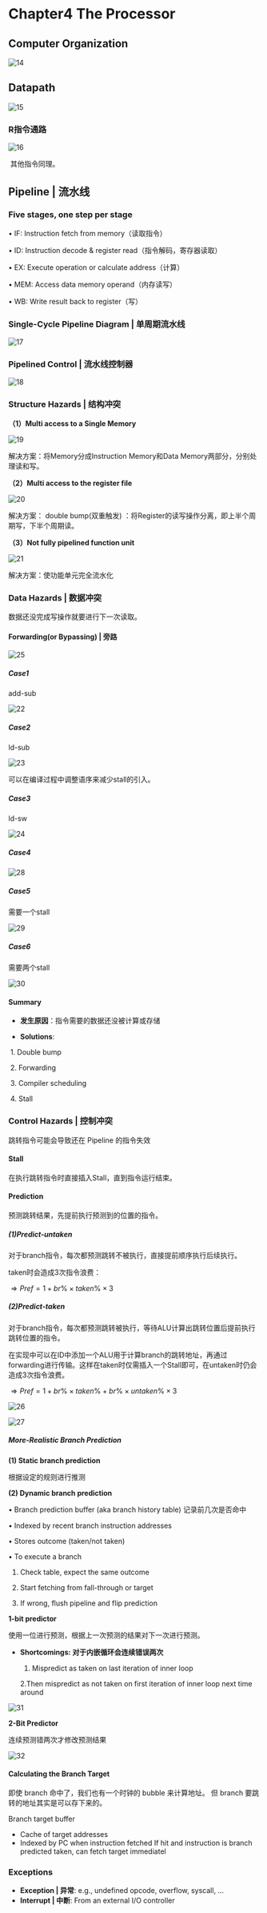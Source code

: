 # Chapter4 The Processor

## **Computer Organization**

![14](pic/14.jpg) 

## **Datapath**

![15](pic/15.jpg)

### **R指令通路**

![16](pic/16.jpg) 

​	其他指令同理。

## **Pipeline | 流水线**

### **Five stages, one step per stage**

$\bullet$ IF: Instruction fetch from memory（读取指令）

$\bullet$ ID: Instruction decode & register read（指令解码，寄存器读取）

$\bullet$ EX: Execute operation or calculate address（计算）

$\bullet$ MEM: Access data memory operand（内存读写）

$\bullet$ WB: Write result back to register（写）

### **Single-Cycle Pipeline Diagram | 单周期流水线**

![17](pic/17.jpg)

### **Pipelined Control | 流水线控制器**

![18](pic/18.jpg)

### **Structure Hazards | 结构冲突**

**（1）Multi access to a Single Memory**

![19](pic/19.jpg)

解决方案：将Memory分成Instruction Memory和Data Memory两部分，分别处理读和写。

**（2）Multi access to the register file**

![20](pic/20.jpg)

解决方案：
double bump(双重触发) ：将Register的读写操作分离，即上半个周期写，下半个周期读。

**（3）Not fully pipelined function unit** 

![21](pic/21.jpg)

解决方案：使功能单元完全流水化

### **Data Hazards | 数据冲突**

数据还没完成写操作就要进行下一次读取。

#### **Forwarding(or Bypassing) | 旁路**

![25](pic/25.jpg)

##### **Case1**

add-sub

![22](pic/22.jpg) 

##### **Case2**

ld-sub

![23](pic/23.jpg) 

可以在编译过程中调整语序来减少stall的引入。

##### **Case3**

ld-sw

![24](pic/24.jpg) 

##### **Case4**

![28](pic/28.jpg) 

##### **Case5**

需要一个stall

![29](pic/29.jpg) 

##### **Case6**

需要两个stall

![30](pic/30.jpg) 



#### **Summary**

- **发生原因**：指令需要的数据还没被计算或存储

- **Solutions**:
  
​	1. Double bump

​	2. Forwarding

​	3. Compiler scheduling

​	4. Stall

### **Control Hazards | 控制冲突**

跳转指令可能会导致还在 Pipeline 的指令失效

#### **Stall**

在执行跳转指令时直接插入Stall，直到指令运行结束。

#### **Prediction**

预测跳转结果，先提前执行预测到的位置的指令。

##### **(1)Predict-untaken**

对于branch指令，每次都预测跳转不被执行，直接提前顺序执行后续执行。

taken时会造成3次指令浪费：

$\Rightarrow Pref=1+br\%\times taken\% \times 3$

##### **(2)Predict-taken**

对于branch指令，每次都预测跳转被执行，等待ALU计算出跳转位置后提前执行跳转位置的指令。

在实现中可以在ID中添加一个ALU用于计算branch的跳转地址，再通过forwarding进行传输。这样在taken时仅需插入一个Stall即可，在untaken时仍会造成3次指令浪费。

$\Rightarrow Pref=1+br\%\times taken\%+br\% \times untaken\% \times 3$ 

![26](pic/26.jpg)

![27](pic/27.jpg)

##### **More-Realistic Branch Prediction**

**(1) Static branch prediction**

根据设定的规则进行推测

**(2) Dynamic branch prediction**

$\bullet$ Branch prediction buffer (aka branch history table)
  记录前几次是否命中

$\bullet$ Indexed by recent branch instruction addresses

$\bullet$ Stores outcome (taken/not taken)

$\bullet$ To execute a branch

  1. Check table, expect the same outcome
  
  2. Start fetching from fall-through or target
  
  3. If wrong, flush pipeline and flip prediction

 **1-bit predictor**

使用一位进行预测，根据上一次预测的结果对下一次进行预测。

- **Shortcomings: 对于内嵌循环会连续错误两次**
  1. Mispredict as taken on last iteration of inner loop
  
  2.Then mispredict as not taken on first iteration of inner loop next time around

![31](pic/31.jpg) 

**2-Bit Predictor**

连续预测错两次才修改预测结果

![32](pic/32.jpg) 



#### **Calculating the Branch Target**

即使 branch 命中了，我们也有一个时钟的 bubble 来计算地址。
但 branch 要跳转的地址其实是可以存下来的。

Branch target buffer

- Cache of target addresses
- Indexed by PC when instruction fetched
  If hit and instruction is branch predicted taken, can fetch target immediatel

### **Exceptions**

- **Exception | 异常**: e.g., undefined opcode, overflow, syscall, …
- **Interrupt | 中断**: From an external I/O controller
